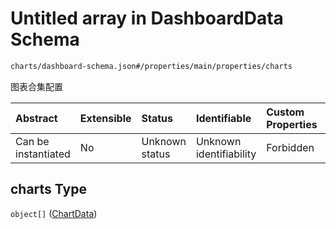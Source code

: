# Untitled array in DashboardData Schema

```txt
charts/dashboard-schema.json#/properties/main/properties/charts
```

图表合集配置

| Abstract            | Extensible | Status         | Identifiable            | Custom Properties | Additional Properties | Access Restrictions | Defined In                                                                            |
| :------------------ | :--------- | :------------- | :---------------------- | :---------------- | :-------------------- | :------------------ | :------------------------------------------------------------------------------------ |
| Can be instantiated | No         | Unknown status | Unknown identifiability | Forbidden         | Allowed               | none                | [dashboard-schema.json\*](../out/charts/dashboard-schema.json "open original schema") |

## charts Type

`object[]` ([ChartData](chart-schema.md))
